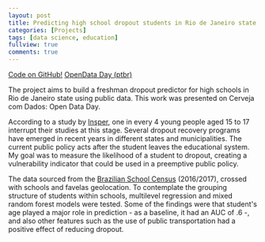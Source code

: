 ```yaml
---
layout: post
title: Predicting high school dropout students in Rio de Janeiro state
categories: [Projects]
tags: [data science, education]
fullview: true
comments: true
---
```


<a class="btn btn-default" href="https://github.com/fernandascovino/tcc_emap">Code on GitHub!</a> 
<a class="btn btn-default" href="https://docs.google.com/presentation/d/1vZwOeb8y5v3Ls1A6gzKOEhrAjd5TeHD_cRXEdmYGeRk/edit?usp=sharing">OpenData Day (ptbr)</a>

The project aims to build a freshman dropout predictor for high schools in Rio de Janeiro state using public data. This work was presented on Cerveja com Dados: Open Data Day.

According to a study by [Insper](http://gesta.org.br/wp-content/uploads/2017/09/Politicas-Publicas-para-reducao-do-abandono-e-evasao-escolar-de-jovens.pdf), one in every 4 young people aged 15 to 17 interrupt their studies at this stage. Several dropout recovery programs have emerged in recent years in different states and municipalities. The current public policy acts after the student leaves the educational system. My goal was to measure the likelihood of a student to dropout, creating a vulnerability indicator that could be used in a preemptive public policy. 

The data sourced from the [Brazilian School Census](http://portal.inep.gov.br/censo-escolar) (2016/2017), crossed with schools and favelas geolocation. To contemplate the grouping structure of students within schools, multilevel regression and mixed random forest models were tested. Some of the findings were that student's age played a major role in prediction - as a baseline, it had an AUC of .6 -, and also other features such as the use of public transportation had a positive effect of reducing dropout.
